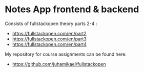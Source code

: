 # Notes App frontend & backend
Consists of fullstackopen theory parts 2-4 :
- https://fullstackopen.com/en/part2
- https://fullstackopen.com/en/part3
- https://fullstackopen.com/en/part4

My repository for course assignments can be found here: 
- https://github.com/juhamikael/fullstackopen
